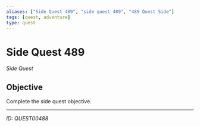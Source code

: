 ```yaml
---
aliases: ["Side Quest 489", "side quest 489", "489 Quest Side"]
tags: [quest, adventure]
type: quest
---
```


# Side Quest 489

*Side Quest*

## Objective
Complete the side quest objective.

---
*ID: QUEST00488*